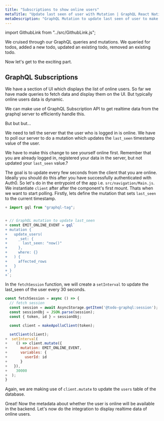 ```yaml
---
title: "Subscriptions to show online users"
metaTitle: "Update last seen of user with Mutation | GraphQL React Native Apollo Tutorial"
metaDescription: "GraphQL Mutation to update last seen of user to make them available online. Use setInterval to trigger mutation every few seconds "
---
```


import GithubLink from "../src/GithubLink.js";

We cruised through our GraphQL queries and mutations. We queried for todos, added a new todo, updated an existing todo, removed an existing todo.

Now let's get to the exciting part.

GraphQL Subscriptions
---------------------

We have a section of UI which displays the list of online users. So far we have made queries to fetch data and display them on the UI. But typically online users data is dynamic.

We can make use of GraphQL Subscription API to get realtime data from the graphql server to efficiently handle this.

But but but...

We need to tell the server that the user who is logged in is online. We have to poll our server to do a mutation which updates the `last_seen` timestamp value of the user.

We have to make this change to see yourself online first. Remember that you are already logged in, registered your data in the server, but not updated your `last_seen` value.?

The goal is to update every few seconds from the client that you are online. Ideally you should do this after you have successfully authenticated with Auth0. So let's do in the entrypoint of the app i.e. `src/navigation/Main.js`. We instantiate `client` after after the component's first mount. Thats when we want to start polling. Firstly, lets define the mutation that sets `last_seen` to the current timestamp.

<GithubLink link="https://github.com/hasura/learn-graphql/blob/master/tutorials/mobile/react-native-apollo/app-final/src/navigation/Main.js" text="Main.js"/>

```javascript
+ import gql from "graphql-tag";


+ // GraphQL mutation to update last_seen
+ const EMIT_ONLINE_EVENT = gql`
+ mutation {
+   update_users(
+     _set: {
+       last_seen: "now()"
+     },
+     where: {}
+   ) {
+     affected_rows
+   }
+ }
+`;
```


In the `fetchSession` function, we will create a `setInterval` to update the last_seen of the user every 30 seconds.



```javascript
const fetchSession = async () => {
  // fetch session
  const session = await AsyncStorage.getItem('@todo-graphql:session');
  const sessionObj = JSON.parse(session);
  const { token, id } = sessionObj;

  const client = makeApolloClient(token);

  setClient(client);
+  setInterval(
+    () => client.mutate({
+      mutation: EMIT_ONLINE_EVENT,
+      variables: {
+        userId: id
+      }
+   }),
+    30000
+  );
}
```

Again, we are making use of `client.mutate` to update the `users` table of the database.

Great! Now the metadata about whether the user is online will be available in the backend. Let's now do the integration to display realtime data of online users.

